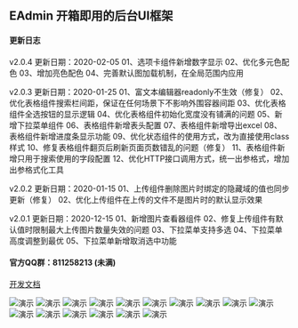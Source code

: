## EAdmin 开箱即用的后台UI框架

#### 更新日志

v2.0.4
更新日期：2020-02-05
01、选项卡组件新增数字显示
02、优化多元色配色
03、增加亮色配色
04、完善默认图加载机制，在全局范围内应用

v2.0.3
更新日期：2020-01-25
01、富文本编辑器readonly不生效（修复）
02、优化表格组件搜索栏间距，保证在任何场景下不影响外围容器间距
03、优化表格组件全选按钮的显示逻辑
04、优化表格组件初始化宽度没有铺满的问题
05、新增下拉菜单组件
06、表格组件新增表头配置
07、表格组件新增导出excel
08、表格组件新增进度条显示功能
09、优化状态组件的使用方式，改为直接使用class样式
10、修复表格组件翻页后刷新页面页数错乱的问题（修复）
11、表格组件新增只用于搜索使用的字段配置
12、优化HTTP接口调用方式，统一出参格式，增加出参格式化工具

v2.0.2
更新日期：2020-01-15
01、上传组件删除图片时绑定的隐藏域的值也同步更新（修复）
02、优化上传组件在上传的文件不是图片时的默认显示效果

v2.0.1
更新日期：2020-12-15
01、新增图片查看器组件
02、修复上传组件有默认值时限制最大上传图片数量失效的问题
03、下拉菜单支持多选
04、下拉菜单高度调整到最优
05、下拉菜单新增取消选中功能


#### 官方QQ群：811258213 (未满)


[开发文档](http://www.eadmin.com.cn)

![演示](http://p1-tt.byteimg.com/large/pgc-image/1650120b5a96468882a23396e2f46003)
![演示](http://p1-tt.byteimg.com/large/pgc-image/c844da486e084826aa9c858b000c25ef)
![演示](http://p3-tt.byteimg.com/large/pgc-image/5a5efa41ea68441692fd5e0a0e73972b)
![演示](http://p3-tt.byteimg.com/large/pgc-image/4990d9949f9a406f9ccdf585090c1928)
![演示](http://p1-tt.byteimg.com/large/pgc-image/fe54a8b5bccb4d0f9ea61064c2e02c54)
![演示](http://p1-tt.byteimg.com/large/pgc-image/3930af4e14d844bbb471f993eee8aa2e)
![演示](http://p3-tt.byteimg.com/large/pgc-image/5700eb3fed774a7fad94a93935939c4a)
![演示](http://p3-tt.byteimg.com/large/pgc-image/92287cbe46814e698150b3441bb2e043)
![演示](http://p1-tt.byteimg.com/large/pgc-image/70e31c54b3b04858aebda3fe7ce9a782)
![演示](http://p3-tt.byteimg.com/large/pgc-image/ed342791696b435aad56b84ddbd4b6f8)
![演示](http://p1-tt.byteimg.com/large/pgc-image/6bce0837052042bd9d9630b33521a9e7)
![演示](http://p6-tt.byteimg.com/large/pgc-image/f38185e75fff4c1ea84efcb98d2a1e82)
![演示](http://p1-tt.byteimg.com/large/pgc-image/5e671a7637ba46078418c4098e5e567b)
![演示](http://p3-tt.byteimg.com/large/pgc-image/afae61625b5449149984bb423a5a1bb4)
![演示](http://p1-tt.byteimg.com/large/pgc-image/370182412711402d95494d2aabf94bc9)
![演示](http://p3-tt.byteimg.com/large/pgc-image/e5e02afbc90d44d3bb4ed232d2b7ac4f)